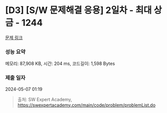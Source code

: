 # [D3] [S/W 문제해결 응용] 2일차 - 최대 상금 - 1244 

[문제 링크](https://swexpertacademy.com/main/code/problem/problemDetail.do?contestProbId=AV15Khn6AN0CFAYD) 

### 성능 요약

메모리: 87,908 KB, 시간: 204 ms, 코드길이: 1,598 Bytes

### 제출 일자

2024-05-07 01:19



> 출처: SW Expert Academy, https://swexpertacademy.com/main/code/problem/problemList.do